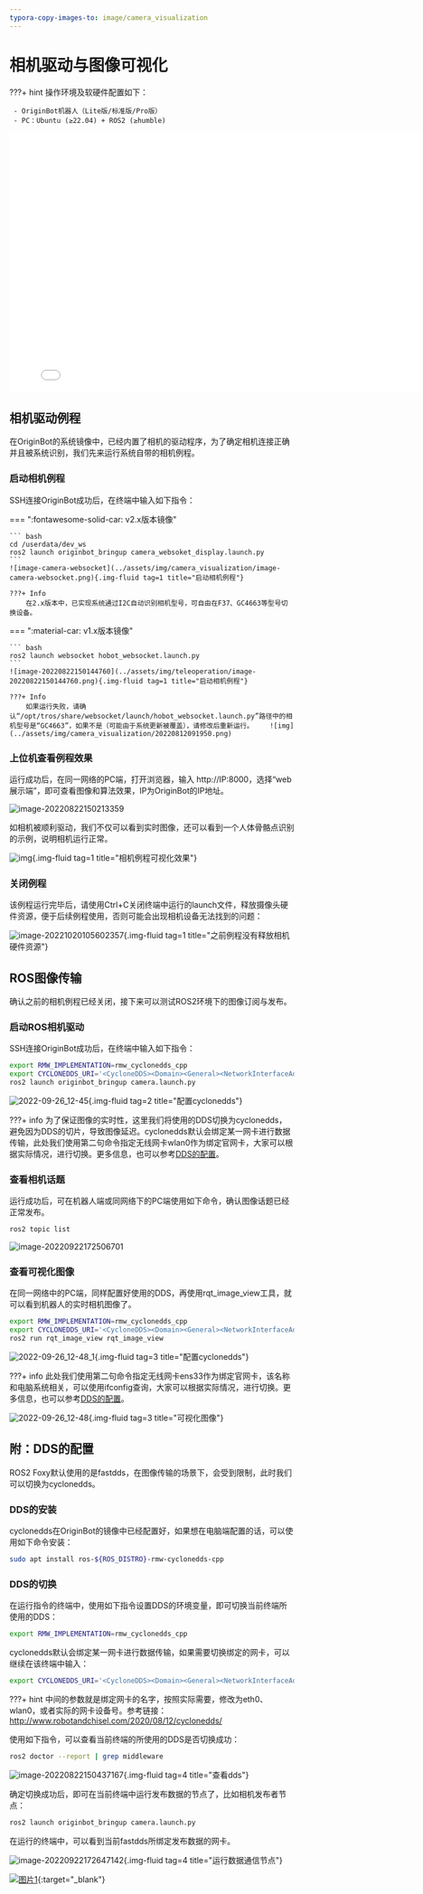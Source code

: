 ```yaml
---
typora-copy-images-to: image/camera_visualization
---
```


# **相机驱动与图像可视化**

???+ hint
    操作环境及软硬件配置如下：
    

     - OriginBot机器人（Lite版/标准版/Pro版）
     - PC：Ubuntu (≥22.04) + ROS2 (≥humble)



<iframe
  src="//player.bilibili.com/player.html?aid=516658213&bvid=BV1eg411a7A9&cid=866105646&page=12&autoplay=0"
  scrolling="no"
  border="0"
  width="800px"
  height="460px"
  frameborder="no"
  framespacing="0"
  allowfullscreen="true"
>
</iframe>



## **相机驱动例程**

在OriginBot的系统镜像中，已经内置了相机的驱动程序，为了确定相机连接正确并且被系统识别，我们先来运行系统自带的相机例程。



### **启动相机例程**

SSH连接OriginBot成功后，在终端中输入如下指令：

=== ":fontawesome-solid-car: v2.x版本镜像"

    ``` bash
    cd /userdata/dev_ws
    ros2 launch originbot_bringup camera_websoket_display.launch.py
    ```
    ![image-camera-websocket](../assets/img/camera_visualization/image-camera-websocket.png){.img-fluid tag=1 title="启动相机例程"}
    
    ???+ Info
        在2.x版本中，已实现系统通过I2C自动识别相机型号，可自由在F37、GC4663等型号切换设备。



=== ":material-car: v1.x版本镜像"

    ``` bash
    ros2 launch websocket hobot_websocket.launch.py
    ```
    ![image-20220822150144760](../assets/img/teleoperation/image-20220822150144760.png){.img-fluid tag=1 title="启动相机例程"}
    
    ???+ Info
        如果运行失败，请确认“/opt/tros/share/websocket/launch/hobot_websocket.launch.py”路径中的相机型号是“GC4663”，如果不是（可能由于系统更新被覆盖），请修改后重新运行。    ![img](../assets/img/camera_visualization/20220812091950.png)



### **上位机查看例程效果**

运行成功后，在同一网络的PC端，打开浏览器，输入 http://IP:8000，选择“web展示端”，即可查看图像和算法效果，IP为OriginBot的IP地址。

![image-20220822150213359](../assets/img/camera_visualization/imgae-ip-address.jpg)



如相机被顺利驱动，我们不仅可以看到实时图像，还可以看到一个人体骨骼点识别的示例，说明相机运行正常。

![img](../assets/img/camera_visualization/camera_websocket_tros2x.png){.img-fluid tag=1 title="相机例程可视化效果"}



### **关闭例程**

该例程运行完毕后，请使用Ctrl+C关闭终端中运行的launch文件，释放摄像头硬件资源，便于后续例程使用，否则可能会出现相机设备无法找到的问题：

![image-20221020105602357](../assets/img/camera_visualization/image-20221020105602357.png){.img-fluid tag=1 title="之前例程没有释放相机硬件资源"}
## **ROS图像传输**

确认之前的相机例程已经关闭，接下来可以测试ROS2环境下的图像订阅与发布。



### **启动ROS相机驱动**

SSH连接OriginBot成功后，在终端中输入如下指令：

```bash
export RMW_IMPLEMENTATION=rmw_cyclonedds_cpp
export CYCLONEDDS_URI='<CycloneDDS><Domain><General><NetworkInterfaceAddress>wlan0</NetworkInterfaceAddress></General></Domain></CycloneDDS>'
ros2 launch originbot_bringup camera.launch.py
```

![2022-09-26_12-45](../assets/img/camera_visualization/2022-09-26_12-45.png){.img-fluid tag=2 title="配置cyclonedds"}



???+ info
    为了保证图像的实时性，这里我们将使用的DDS切换为cyclonedds，避免因为DDS的切片，导致图像延迟。cyclonedds默认会绑定某一网卡进行数据传输，此处我们使用第二句命令指定无线网卡wlan0作为绑定官网卡，大家可以根据实际情况，进行切换。更多信息，也可以参考[DDS的配置](#DDS的配置)。



### **查看相机话题**

运行成功后，可在机器人端或同网络下的PC端使用如下命令，确认图像话题已经正常发布。

```bash
ros2 topic list
```
![image-20220922172506701](../assets/img/camera_visualization/image-20220922172506701.png)



### **查看可视化图像**

在同一网络中的PC端，同样配置好使用的DDS，再使用rqt_image_view工具，就可以看到机器人的实时相机图像了。
```bash
export RMW_IMPLEMENTATION=rmw_cyclonedds_cpp
export CYCLONEDDS_URI='<CycloneDDS><Domain><General><NetworkInterfaceAddress>ens33</NetworkInterfaceAddress></General></Domain></CycloneDDS>'
ros2 run rqt_image_view rqt_image_view
```

![2022-09-26_12-48_1](../assets/img/camera_visualization/2022-09-26_12-48_1.png){.img-fluid tag=3 title="配置cyclonedds"}

???+ info
    此处我们使用第二句命令指定无线网卡ens33作为绑定官网卡，该名称和电脑系统相关，可以使用ifconfig查询，大家可以根据实际情况，进行切换。更多信息，也可以参考[DDS的配置](#DDS的配置)。

![2022-09-26_12-48](../assets/img/camera_visualization/Clip_2024-09-14_17-45-53.png){.img-fluid tag=3 title="可视化图像"}

## <span id="DDS的配置">**附：DDS的配置**</span >

ROS2 Foxy默认使用的是fastdds，在图像传输的场景下，会受到限制，此时我们可以切换为cyclonedds。



### **DDS的安装**

cyclonedds在OriginBot的镜像中已经配置好，如果想在电脑端配置的话，可以使用如下命令安装：

```bash
sudo apt install ros-${ROS_DISTRO}-rmw-cyclonedds-cpp
```



### **DDS的切换**

在运行指令的终端中，使用如下指令设置DDS的环境变量，即可切换当前终端所使用的DDS：

```bash
export RMW_IMPLEMENTATION=rmw_cyclonedds_cpp
```



cyclonedds默认会绑定某一网卡进行数据传输，如果需要切换绑定的网卡，可以继续在该终端中输入：

```bash
export CYCLONEDDS_URI='<CycloneDDS><Domain><General><NetworkInterfaceAddress>wlan0</NetworkInterfaceAddress></General></Domain></CycloneDDS>'
```

???+ hint
    中间的参数就是绑定网卡的名字，按照实际需要，修改为eth0、wlan0，或者实际的网卡设备号。参考链接：http://www.robotandchisel.com/2020/08/12/cyclonedds/



使用如下指令，可以查看当前终端的所使用的DDS是否切换成功：

```bash
ros2 doctor --report | grep middleware
```

![image-20220822150437167](../assets/img/camera_visualization/image-20220822150437167.png){.img-fluid tag=4 title="查看dds"}



确定切换成功后，即可在当前终端中运行发布数据的节点了，比如相机发布者节点：

```bash
ros2 launch originbot_bringup camera.launch.py
```



在运行的终端中，可以看到当前fastdds所绑定发布数据的网卡。

![image-20220922172647142](../assets/img/camera_visualization/image-20220922172647142.png){.img-fluid tag=4 title="运行数据通信节点"}



[![图片1](../assets/img/footer.png)](https://www.guyuehome.com/){:target="_blank"}